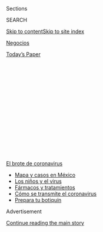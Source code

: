 <div id="app">

<div>

<div>

<div>

<div class="NYTAppHideMasthead css-1q2w90k e1suatyy0">

<div class="section css-ui9rw0 e1suatyy2">

<div class="css-eph4ug er09x8g0">

<div class="css-6n7j50">

</div>

<span class="css-1dv1kvn">Sections</span>

<div class="css-10488qs">

<span class="css-1dv1kvn">SEARCH</span>

</div>

[Skip to content](#site-content)[Skip to site
index](#site-index)

</div>

<div id="masthead-section-label" class="css-1wr3we4 eaxe0e00">

[Negocios](https://www.nytimes3xbfgragh.onion/es/section/negocios)

</div>

<div class="css-10698na e1huz5gh0">

</div>

</div>

<div id="masthead-bar-one" class="section hasLinks css-15hmgas e1csuq9d3">

<div class="css-uqyvli e1csuq9d0">

</div>

<div class="css-1uqjmks e1csuq9d1">

</div>

<div class="css-9e9ivx">

[](https://myaccount.nytimes3xbfgragh.onion/auth/login?response_type=cookie&client_id=vi)

</div>

<div class="css-1bvtpon e1csuq9d2">

[Today’s
Paper](https://www.nytimes3xbfgragh.onion/section/todayspaper)

</div>

</div>

</div>

</div>

<div data-aria-hidden="false">

<div id="site-content" data-role="main">

<div>

<div class="css-1aor85t" style="opacity:0.000000001;z-index:-1;visibility:hidden">

<div class="css-1hqnpie">

<div class="css-epjblv">

<span class="css-17xtcya">[Negocios](/es/section/negocios)</span><span class="css-x15j1o">|</span><span class="css-fwqvlz">Las
negociaciones de la deuda en Argentina ponen a prueba el capitalismo
amigable</span>

</div>

<div class="css-k008qs">

<div class="css-1iwv8en">

<span class="css-18z7m18"></span>

<div>

</div>

</div>

<span class="css-1n6z4y">https://nyti.ms/30eJMJQ</span>

<div class="css-1705lsu">

<div class="css-4xjgmj">

<div class="css-4skfbu" data-role="toolbar" data-aria-label="Social Media Share buttons, Save button, and Comments Panel with current comment count" data-testid="share-tools">

  - 
  - 
  - 
  - 
    
    <div class="css-6n7j50">
    
    </div>

  - 
  - 

</div>

</div>

</div>

</div>

</div>

</div>

<div id="NYT_TOP_BANNER_REGION" class="css-13pd83m">

<div>

<div id="styln-prism-menu-1594831588949" class="section interactive-content interactive-size-medium css-1edisqu">

<div class="css-17ih8de interactive-body">

<div id="scroll-container" class="css-1gj85ro">

[<span class="styln-title-wrap"><span class="css-1pje3qr">El brote
de</span><span class="css-1pje3qr">
coronavirus</span></span>](https://www.nytimes3xbfgragh.onion/es/spotlight/coronavirus?action=click&pgtype=Article&state=default&region=TOP_BANNER&context=storylines_menu)

  - [Mapa y casos en
    México](https://www.nytimes3xbfgragh.onion/es/interactive/2020/espanol/america-latina/coronavirus-en-mexico.html?action=click&pgtype=Article&state=default&region=TOP_BANNER&context=storylines_menu)
  - [Los niños y el
    virus](https://www.nytimes3xbfgragh.onion/es/2020/07/31/espanol/ciencia-y-tecnologia/ninos-contagio-coronavirus.html?action=click&pgtype=Article&state=default&region=TOP_BANNER&context=storylines_menu)
  - [Fármacos y
    tratamientos](https://www.nytimes3xbfgragh.onion/es/interactive/2020/science/coronavirus-tratamientos-curas.html?action=click&pgtype=Article&state=default&region=TOP_BANNER&context=storylines_menu)
  - [Cómo se transmite el
    coronavirus](https://www.nytimes3xbfgragh.onion/es/2020/07/06/espanol/ciencia-y-tecnologia/coronavirus-transmision-aire.html?action=click&pgtype=Article&state=default&region=TOP_BANNER&context=storylines_menu)
  - [Prepara tu
    botiquín](https://www.nytimes3xbfgragh.onion/es/2020/07/14/espanol/estilos-de-vida/botiquin-medicina-coronavirus.html?action=click&pgtype=Article&state=default&region=TOP_BANNER&context=storylines_menu)

</div>

</div>

</div>

</div>

</div>

<div id="top-wrapper" class="css-1sy8kpn">

<div id="top-slug" class="css-l9onyx">

Advertisement

</div>

[Continue reading the main
story](#after-top)

<div class="ad top-wrapper" style="text-align:center;height:100%;display:block;min-height:250px">

<div id="top" class="place-ad" data-position="top" data-size-key="top">

</div>

</div>

<div id="after-top">

</div>

</div>

<div>

<div id="sponsor-wrapper" class="css-1hyfx7x">

<div id="sponsor-slug" class="css-19vbshk">

Supported by

</div>

[Continue reading the main
story](#after-sponsor)

<div id="sponsor" class="ad sponsor-wrapper" style="text-align:center;height:100%;display:block">

</div>

<div id="after-sponsor">

</div>

</div>

<div class="css-186x18t">

Negocios

</div>

<div class="css-1vkm6nb ehdk2mb0">

# Las negociaciones de la deuda en Argentina ponen a prueba el capitalismo amigable

</div>

BlackRock, la empresa más grande de manejo de inversiones del mundo, se
opone a un acuerdo que resolvería la deuda con Argentina, que lucha
contra la pobreza y la pandemia.

<div class="css-79elbk" data-testid="photoviewer-wrapper">

<div class="css-z3e15g" data-testid="photoviewer-wrapper-hidden">

</div>

<div class="css-1a48zt4 ehw59r15" data-testid="photoviewer-children">

![<span class="css-16f3y1r e13ogyst0" data-aria-hidden="true">Un barrio
popular en Buenos Aires. La pobreza crece en Argentina mientras el
coronavirus  empeora la caída
económica. </span><span class="css-cnj6d5 e1z0qqy90" itemprop="copyrightHolder"><span class="css-1ly73wi e1tej78p0">Credit...</span><span><span>Alejandro
Pagni/Agence France-Presse — Getty
Images</span></span></span>](https://static01.graylady3jvrrxbe.onion/images/2020/07/31/business/31Argentina-Debt-ES-00/31argentinadebt-1-articleLarge.jpg?quality=75&auto=webp&disable=upscale)

</div>

</div>

<div class="css-18e8msd">

<div class="css-vp77d3 epjyd6m0">

<div class="css-1baulvz">

Por [<span class="css-1baulvz" itemprop="name">Peter S.
Goodman</span>](https://www.nytimes3xbfgragh.onion/by/peter-s-goodman) y
<span class="css-1baulvz last-byline" itemprop="name">Daniel
Politi</span>

</div>

</div>

  - 
    
    <div class="css-ld3wwf e16638kd2">
    
    31 de julio de
    2020
    
    </div>

  - 
    
    <div class="css-4xjgmj">
    
    <div class="css-d8bdto" data-role="toolbar" data-aria-label="Social Media Share buttons, Save button, and Comments Panel with current comment count" data-testid="share-tools">
    
      - 
      - 
      - 
      - 
        
        <div class="css-6n7j50">
        
        </div>
    
      - 
      - 
    
    </div>
    
    </div>

</div>

<div class="css-mdjrty">

[Read in
English](https://www.nytimes3xbfgragh.onion/2020/07/31/business/argentina-debt.html "Read in English")

</div>

</div>

<div class="section meteredContent css-1r7ky0e" name="articleBody" itemprop="articleBody">

<div class="css-1fanzo5 StoryBodyCompanionColumn">

<div class="css-53u6y8">

[Regístrate para recibir nuestro
boletín](https://www.nytimes3xbfgragh.onion/newsletters/el-times) con
lo mejor de The New York Times.

-----

LONDRES— Laurence D. Fink se presenta como la vanguardia de una forma
progresista **** de capitalismo en el que las ganancias no lo son todo:
se espera que el dinero bienpensante promueva las protecciones
ambientales y sociales.

Como director ejecutivo de BlackRock, la firma de administración de
inversiones más grande del planeta, Fink supervisa más de 7 billones de
dólares. Ha dirigido una parte de dicha fortuna hacia Argentina, un país
destrozado por la crisis, al comprar bonos del gobierno.

Pero en tanto Argentina —en suspensión de pagos desde mayo— busca que se
le condonen 66.000 millones de dólares en bonos, el credo habitual de
Fink, el del [capitalismo de las partes
interesadas](https://www.alainet.org/es/articulo/204355) (*stakeholder
capitalism*), ha chocado con los más tradicionales imperativos de las
pérdidas y ganancias. Aunque la pobreza crece en Argentina conforme la
pandemia empeora una crisis económica, BlackRock se opone a un acuerdo
propuesto por el gobierno y anima a otros acreedores a rechazarlo
mientras que aguarda un trato marginalmente mejor.

Fink se ha involucrado en las negociaciones y hablado en dos ocasiones
con el ministro de Economía de Argentina, según tres personas con
conocimiento de las conversaciones. Los términos propuestos por el
gobierno y sus acreedores solo difieren en tres centavos de dólar.

</div>

</div>

<div class="css-1fanzo5 StoryBodyCompanionColumn">

<div class="css-53u6y8">

“Los tipos de BlackRock se han puesto al teléfono con una cantidad
significativa de acreedores”, dijo Hans Humes, presidente de Greylock
Capital Management, otro acreedor en la negociación. “Convencieron a
mucha gente de que si todos apoyábamos su acuerdo los argentinos lo
aceptarían. Ha resultado ser un enfrentamiento brutal”.

La postura de BlackRock ha enfrentado a la empresa con el Fondo
Monetario Internacional, que otorgó a Argentina [un paquete de
rescate](https://www.nytimes3xbfgragh.onion/2018/06/07/business/argentina-imf-debt.html)
con valor de más de 50.000 millones de dólares hace dos años y ha
respaldado la propuesta de Argentina conforme se acerca el plazo del 4
de agosto.

</div>

</div>

<div class="css-79elbk" data-testid="photoviewer-wrapper">

<div class="css-z3e15g" data-testid="photoviewer-wrapper-hidden">

</div>

<div class="css-1a48zt4 ehw59r15" data-testid="photoviewer-children">

![<span class="css-16f3y1r e13ogyst0" data-aria-hidden="true">Laurence
D. Fink, jefe de la empresa de manejo de inversión BlackRock, se
presenta como a la vanguardia de un tipo progresista de capitalismo para
el que las ganancias no lo son todo.
 </span><span class="css-cnj6d5 e1z0qqy90" itemprop="copyrightHolder"><span class="css-1ly73wi e1tej78p0">Credit...</span><span>Krista
Schlueter para The New York
Times</span></span>](https://static01.graylady3jvrrxbe.onion/images/2020/07/31/business/31Argentina-Debt-ES-01/merlin_146284194_cbc130c9-6ac7-407a-8d12-7206f9904c77-articleLarge.jpg?quality=75&auto=webp&disable=upscale)

</div>

</div>

<div class="css-1fanzo5 StoryBodyCompanionColumn">

<div class="css-53u6y8">

La directora gerente del FMI, Kristalina Georgieva, ha [elogiado el
enfoque de
Argentina](https://www.imf.org/es/News/Articles/2020/02/04/pr2034-statement-by-imf-managing-director-kristalina-georgieva-on-argentina)
y ha insistido en que los tenedores de bonos deben acordar una
condonación sustantiva de deuda de tal forma que el país pueda manejar
los pagos futuros. Los funcionarios del FMI han asegurado al gobierno un
nuevo rescate si Argentina no logra llegar a un acuerdo.

La alternativa sería un incumplimiento desordenado que evitaría que
Argentina recurriera a los mercados internacionales al bloquear el
acceso de sus empresas al capital y profundizaría la recesión.

</div>

</div>

<div class="css-1fanzo5 StoryBodyCompanionColumn">

<div class="css-53u6y8">

La posición de BlackRock también la enfrenta con un grupo de economistas
destacados, entre ellos un par de ganadores del Nobel, Joseph Stiglitz y
Edmund Phelps. En mayo, [publicaron una
carta](https://lta.reuters.com/articulo/finanzas-argentina-stiglitz-idLTAKBN22I25L-OUSLT)
en la que alentaban a los tenedores de bonos a ponerse de acuerdo con el
gobierno.

“Argentina ha presentado una oferta responsable a los acreedores que
refleja la capacidad de pago del país”, decía la misiva, firmada por 138
economistas, entre los que se encontraba Carmen Reinhart, ahora
economista jefa en el Banco Mundial.

En un comunicado, BlackRock dijo que trabajaba diligentemente para
llegar a un acuerdo y al mismo tiempo recuperar tanto como fuera posible
para sus clientes. Alrededor de dos tercios de las inversiones que
maneja proviene de los ahorros para el retiro de trabajadores de todo el
mundo.

“En este proceso de reestructuración, los gerentes del fondo cargan la
obligación fiduciaria de tomar decisiones en interés de estos
ahorradores y al mismo tiempo reconocen las difíciles circunstancias que
enfrenta el gobierno argentino, entre ellas el desafío de la COVID-19”,
decía el
comunicado.

</div>

</div>

<div class="css-79elbk" data-testid="photoviewer-wrapper">

<div class="css-z3e15g" data-testid="photoviewer-wrapper-hidden">

</div>

<div class="css-1a48zt4 ehw59r15" data-testid="photoviewer-children">

<div class="css-1xdhyk6 erfvjey0">

<span class="css-1ly73wi e1tej78p0">Image</span>

<div class="css-zjzyr8">

<div data-testid="lazyimage-container" style="height:257.77777777777777px">

</div>

</div>

</div>

<span class="css-16f3y1r e13ogyst0" data-aria-hidden="true">Los
funcionarios argentinos dijeron que pagar más a los acreedores
equivaldría a transferir riqueza de las personas que no tenían casi
nada a los inversores
internacionales.</span><span class="css-cnj6d5 e1z0qqy90" itemprop="copyrightHolder"><span class="css-1ly73wi e1tej78p0">Credit...</span><span>Juan
Ignacio Roncoroni/EPA, vía Shutterstock</span></span>

</div>

</div>

<div class="css-1fanzo5 StoryBodyCompanionColumn">

<div class="css-53u6y8">

La parálisis en Argentina refleja la complejidad de las discusiones en
torno a la deuda en una era en la que las personas comunes y corrientes
están de hecho, en la mesa de negociación. En décadas pasadas, los bonos
emitidos por los países en desarrollo eran en gran parte controlados por
los grandes bancos. Cuando los gobiernos no podían pagar, los jefes de
los bancos llegaban a un acuerdo. Hoy en día los inversores que poseen
bonos de mercados emergentes abarcan toda una gama: desde fondos
especializados con alta tolerancia al riesgo hasta fondos de pensiones
conservadores.

Que la empresa de Fink juegue un papel protagónico al presionar a
Argentina contrasta con su campaña por hacer que los negocios impulsen
el progreso social.

</div>

</div>

<div class="css-1fanzo5 StoryBodyCompanionColumn">

<div class="css-53u6y8">

Hace dos años, Fink —a quien se le menciona [en informes
noticiosos](https://www.cnbc.com/2020/04/06/biden-donors-float-elizabeth-warren-larry-fink-others-for-key-roles.html)
como posible secretario del Tesoro en caso de que [Joe
Biden](https://www.nytimes3xbfgragh.onion/es/interactive/2020/espanol/estados-unidos/joe-biden-elecciones.html)
llegue a la presidencia— escribió [una carta
abierta](http://www.corporance.es/wp-content/uploads/2018/01/Larry-Fink-letter-to-CEOs-2018-1.pdf)
a los directores ejecutivos de grandes corporaciones en donde los
alentaba a prestar atención a preocupaciones sociales, laborales y
medioambientales.

“Para prosperar en el tiempo, cada compañía debe mostrar que hace una
contribución positiva a la sociedad, además de lograr desempeño
financiero”, escribió.

El año pasado, Fink firmó la [Declaración del Propósito de una
Corporación](https://www.nytimes3xbfgragh.onion/2019/08/19/business/business-roundtable-ceos-corporations.html),
creada por la Business Roundtable —Mesa Redonda de Negocios—, una
asociación conformada por directores ejecutivos estadounidenses. Se
proponía “un compromiso fundamental con todos nuestras partes
interesadas”.

En enero Fink escribió otra [carta a los directores
ejecutivos](https://www.blackrock.com/corporate/investor-relations/larry-fink-ceo-letter),
en la que advertía que las empresas que no atendieran el cambio
climático sufrirían las consecuencias en el mercado.

BlackRock ha lanzado fondos hechos para la llamada inversión de impacto,
en la que el dinero se emplea en apoyar metas sociales y
ambientales.

</div>

</div>

<div class="css-79elbk" data-testid="photoviewer-wrapper">

<div class="css-z3e15g" data-testid="photoviewer-wrapper-hidden">

</div>

<div class="css-1a48zt4 ehw59r15" data-testid="photoviewer-children">

<div class="css-1xdhyk6 erfvjey0">

<span class="css-1ly73wi e1tej78p0">Image</span>

<div class="css-zjzyr8">

<div data-testid="lazyimage-container" style="height:257.77777777777777px">

</div>

</div>

</div>

<span class="css-16f3y1r e13ogyst0" data-aria-hidden="true">La directora
gerente del FMI, Kristalina Georgieva, con el ministro de Economía de
Argentina, Martín Guzmán, en febrero. Ella ha apoyado la propuesta de
Argentina a sus
acreedores.</span><span class="css-cnj6d5 e1z0qqy90" itemprop="copyrightHolder"><span class="css-1ly73wi e1tej78p0">Credit...</span><span>Remo
Casilli/Reuters</span></span>

</div>

</div>

<div class="css-1fanzo5 StoryBodyCompanionColumn">

<div class="css-53u6y8">

Argentina ahora intenta detener un alarmante aumento de la pobreza. El
que alguna vez estuvo entre los países más ricos de la tierra, ha
incumplido su deuda pública nueve veces.

</div>

</div>

<div class="css-1fanzo5 StoryBodyCompanionColumn">

<div class="css-53u6y8">

La historia de Argentina ha estado dominada por gobiernos populistas que
han ganado el apoyo popular distribuyendo subsidios y efectivo a las
masas en desatención descarada a la aritmética presupuestaria, lo que ha
resultado en inflación crónica y en crisis frecuentes.

El último gobierno, encabezado por el presidente Mauricio Macri, asumió
el poder en 2015 con el mandato de restaurar la disciplina para
recuperar la confianza de los mercados internacionales y, al mismo
tiempo, mostrar compasión hacia los pobres a través del gasto social.

Entre aquellos impresionados con la misión estaba Fink. Seis meses
después de que Macri juró el cargo, el ejecutivo de BlackRock
[dijo](https://www.youtube.com/watch?v=TM_MC2Fj-JI) que su
administraciónn “realmente ha mostrado lo que un gobierno puede lograr
si se enfoca en tratar de cambiar el futuro de su país”.

Al final, Macri adquirió reputación [por salir del
paso](https://www.nytimes3xbfgragh.onion/es/2019/05/14/espanol/america-latina/argentina-economia-macri-kirchnerismo.html),
volviendo a endeudarse sin lograr crecimiento.

El año pasado, con la llegada de un nuevo presidente, Alberto Fernández,
muchos supusieron que el populismo volvía. Pero Fernández rápidamente
aseguró al FMI y a los acreedores clave que era un pragmatista resuelto
a lograr un pago viable de la deuda.

El FMI ha sido acusado desde hace mucho de esgrimir un solo instrumento
contundente para el manejo de la crisis: la austeridad. Su paquete de
rescate hace dos décadas impuso recortes paralizantes a los programas
gubernamentales argentinos, lo que cosechó un resentimiento duradero.
Georgieva, la directora gerente del fondo, se ha enfocado en proteger a
los países de deudas
impagables.

</div>

</div>

<div class="css-79elbk" data-testid="photoviewer-wrapper">

<div class="css-z3e15g" data-testid="photoviewer-wrapper-hidden">

</div>

<div class="css-1a48zt4 ehw59r15" data-testid="photoviewer-children">

<div class="css-1xdhyk6 erfvjey0">

<span class="css-1ly73wi e1tej78p0">Image</span>

<div class="css-zjzyr8">

<div data-testid="lazyimage-container" style="height:257.77777777777777px">

</div>

</div>

</div>

<span class="css-16f3y1r e13ogyst0" data-aria-hidden="true">Una protesta
en Buenos Aires contra la crisis económica. La historia de Argentina ha
estado dominada por gobiernos populistas que han repartido subsidios sin
tener en cuenta la aritmética
presupuestaria.</span><span class="css-cnj6d5 e1z0qqy90" itemprop="copyrightHolder"><span class="css-1ly73wi e1tej78p0">Credit...</span><span>Juan
Ignacio Roncoroni/EPA, vía Shutterstock</span></span>

</div>

</div>

<div class="css-1fanzo5 StoryBodyCompanionColumn">

<div class="css-53u6y8">

BlackRock integra un consorcio llamado Ad Hoc Argentine Bondholder
Group, que controla aproximadamente una cuarta parte de los bonos.

</div>

</div>

<div class="css-1fanzo5 StoryBodyCompanionColumn">

<div class="css-53u6y8">

El grupo Ad Hoc ha presentado un frente unificado que rechaza la más
reciente oferta del gobierno, que pagaría unos 53 centavos por dólar del
valor de los bonos. La semana pasada el grupo presentó una propuesta en
busca de mejores condiciones: más de 56 centavos por dólar.

En una carta enviada el lunes al ministro de Economía de Argentina,
Martín Guzmán, el grupo dijo que contaba con el apoyo de la mayoría de
los tenedores de bonos, lo que le confería el poder de bloquear el
acuerdo. Bajo las cláusulas de los bonos, un acuerdo que disminuya su
valor debe contar con la aprobación de los tenedores de dos terceras
partes de su valor total.

En un comunicado, el grupo Ad Hoc dijo que operaba en interés del pueblo
argentino al buscar un acuerdo que permitiría “acceder nuevamente a los
mercados de capital e incentivar más inversión”.

Pero algunos acreedores han apoyado públicamente la propuesta del
gobierno.

“Argentina ha presentado una oferta razonable, que creo que los
acreedores deben aceptar, especialmente a la luz de la situación de
salud y de pobreza del país”, dijo Mohamed A. El-Erian, asesor económico
jefe en Allianz SE, la empresa matriz de Pacific Investment Management
Company, una de las principales administradoras de bonos del mundo. Ha
estado actuando como asesor de uno de los acreedores en la mesa de
negociación, Gramercy Funds Management LLC, que se especializa en
mercados emergentes.

Gramercy ha llegado a la conclusión de que los desacuerdos entre la
oferta del gobierno y la propuesta de Ad Hoc son triviales en
comparación con el riesgo de una moratoria extensa que terminaría por
devaluar los bonos argentinos y posiblemente sometería a los acreedores
a años de litigio y agravaría la crisis del
país.

</div>

</div>

<div class="css-79elbk" data-testid="photoviewer-wrapper">

<div class="css-z3e15g" data-testid="photoviewer-wrapper-hidden">

</div>

<div class="css-1a48zt4 ehw59r15" data-testid="photoviewer-children">

<div class="css-1xdhyk6 erfvjey0">

<span class="css-1ly73wi e1tej78p0">Image</span>

<div class="css-zjzyr8">

<div data-testid="lazyimage-container" style="height:257.77777777777777px">

</div>

</div>

</div>

<span class="css-16f3y1r e13ogyst0" data-aria-hidden="true">Poco después
de convertirse en presidente de Argentina el año pasado, Alberto
Fernández rápidamente aseguró a los acreedores clave que sería
pragmático al buscar un arreglo de deuda
viable.</span><span class="css-cnj6d5 e1z0qqy90" itemprop="copyrightHolder"><span class="css-1ly73wi e1tej78p0">Credit...</span><span>Esteban
Collazo, vía Agence France-Presse — Getty Images</span></span>

</div>

</div>

<div class="css-1fanzo5 StoryBodyCompanionColumn">

<div class="css-53u6y8">

Un alivio adicional de la deuda también mejora las probabilidades de que
Argentina sea capaz de cumplir con pagos a futuro, lo que elevaría el
valor de los bonos pendientes de pago y disminuiría el costo de
endeudarse de las empresas argentinas.

“Por tres puntos estás dispuesto a perder 20 o 30” dijo Humes, el
presidente de Greylock. “Es una locura. Es desafortunado cuando los egos
y la inexperiencia entorpecen una solución pragmática”.

Algunos dicen que al gobierno se le pasó la mano al enfrentarse a los
acreedores con una oferta inicial excesivamente baja de menos de 40
centavos por dólar.

“Guzmán empezó con una oferta muy baja”, dijo Siobhan Morden, analista
de bonos latinoamericanos en Amherst Pierpoint Securities, una corredora
independiente. “Ha sido una distracción innecesaria durante meses que se
pudo haber evitado si la oferta inicial hubiera sido más razonable”.

Las negociaciones, en las que participaron decenas de acreedores, se
llevaron a cabo por Zoom. Los representantes de BlackRock chocaron con
el ministro de Economía Guzmán, un economista de 37 años que estudió
bajo la tutela de Stiglitz en la Universidad de
Columbia.

</div>

</div>

<div class="css-79elbk" data-testid="photoviewer-wrapper">

<div class="css-z3e15g" data-testid="photoviewer-wrapper-hidden">

</div>

<div class="css-1a48zt4 ehw59r15" data-testid="photoviewer-children">

<div class="css-1xdhyk6 erfvjey0">

<span class="css-1ly73wi e1tej78p0">Image</span>

<div class="css-zjzyr8">

<div data-testid="lazyimage-container" style="height:257.77777777777777px">

</div>

</div>

</div>

<span class="css-16f3y1r e13ogyst0" data-aria-hidden="true">Elementos
del ejército argentino sirvieron un guiso para los residentes de un
barrio popular en Buenos Aires. Los comedores comunitarios atienden a
más personas en la
pandemia.</span><span class="css-cnj6d5 e1z0qqy90" itemprop="copyrightHolder"><span class="css-1ly73wi e1tej78p0">Credit...</span><span>Juan
Mabromata/Agence France-Presse — Getty Images</span></span>

</div>

</div>

<div class="css-1fanzo5 StoryBodyCompanionColumn">

<div class="css-53u6y8">

En mayo, Fink hizo un llamado para que Guzmán intentara acabar con el
impasse y sugirió un acuerdo si es que el gobierno elevaba su oferta al
rango de los 50 a 55 centavos por dólar, dijeron personas con
conocimiento de las conversaciones.

</div>

</div>

<div class="css-1fanzo5 StoryBodyCompanionColumn">

<div class="css-53u6y8">

En consultas privadas con BlackRock, el gobierno ofreció 50 centavos.
Pero BlackRock y su grupo Ad Hoc querían más.

Fink se quejó de que parecía injusto que los acreedores privados
asumieran todas las pérdidas, y argumentó que el FMI debería condonar
algunos de sus préstamos, un imposible.

A principios de julio [Guzmán mejoró las
condiciones](https://ara.reuters.com/article/businessNews/idARL1N2ED0XB)
y ofreció 53 centavos de dólar, lo que se granjeó el apoyo de varios
acreedores, entre ellos Gramercy y Greylock.

Para entonces, la pandemia estaba agravando la recesión de Argentina y
justo cuando el gobierno requería fondos adicionales para atender la
emergencia de salud pública. Pero BlackRock comenzó una campaña tras
bambalinas para bloquear el acuerdo.

El gobierno ha insistido en que se trata de su última oferta. Con una
pobreza infantil superior al 50 por ciento, los funcionarios dicen que
pagar más a los acreedores equivaldría a quitar riqueza a las personas
que casi no tienen nada para transferirla a los inversores
internacionales.

En una mañana reciente, unas 100 familias llegaron a un comedor
comunitario a unos 40 kilómetros al oeste de Buenos Aires, más del doble
de los que acudían en marzo. Entre ellos estaba Ángel Ariel Coronel, un
plomero que vive en los alrededores con su esposa y el hijo de dos años
de ambos. La cuarentena estricta ordenada por el gobierno había
paralizado los proyectos de construcción en los que trabajaba.

“A mi mujer le daba un poco de vergüenza que vengamos aquí”, dijo
Coronel mientras esperaba su porción de lentejas humeantes. “Pero a mí
no me importa. Necesitamos la ayuda. No he trabajado un solo día desde
que empezó todo
esto”.

</div>

</div>

<div class="css-79elbk" data-testid="photoviewer-wrapper">

<div class="css-z3e15g" data-testid="photoviewer-wrapper-hidden">

</div>

<div class="css-1a48zt4 ehw59r15" data-testid="photoviewer-children">

<div class="css-1xdhyk6 erfvjey0">

<span class="css-1ly73wi e1tej78p0">Image</span>

<div class="css-zjzyr8">

<div data-testid="lazyimage-container" style="height:257.77777777777777px">

</div>

</div>

</div>

<span class="css-16f3y1r e13ogyst0" data-aria-hidden="true">Buenos Aires
ha estado en cuarentena estricta desde
marzo.</span><span class="css-cnj6d5 e1z0qqy90" itemprop="copyrightHolder"><span class="css-1ly73wi e1tej78p0">Credit...</span><span>Natacha
Pisarenko/Associated Press</span></span>

</div>

</div>

<div class="css-1fanzo5 StoryBodyCompanionColumn">

<div class="css-53u6y8">

Peter S. Goodman reportó desde Londres y Daniel Politi desde Buenos
Aires.

Peter S. Goodman es corresponsal de economía europea con sede en
Londres. Fue corresponsal económico nacional en Nueva York. También
trabajó en The Washington Post como corresponsal en China y fue editor
global en jefe del International Business Times.
[@petersgoodman](https://twitter.com/petersgoodman)

-----

</div>

</div>

</div>

<div>

</div>

<div>

</div>

<div>

</div>

<div>

<div id="bottom-wrapper" class="css-1ede5it">

<div id="bottom-slug" class="css-l9onyx">

Advertisement

</div>

[Continue reading the main
story](#after-bottom)

<div id="bottom" class="ad bottom-wrapper" style="text-align:center;height:100%;display:block;min-height:90px">

</div>

<div id="after-bottom">

</div>

</div>

</div>

</div>

</div>

## Site Index

<div>

</div>

## Site Information Navigation

  - [© <span>2020</span> <span>The New York Times
    Company</span>](https://help.nytimes3xbfgragh.onion/hc/en-us/articles/115014792127-Copyright-notice)

<!-- end list -->

  - [NYTCo](https://www.nytco.com/)
  - [Contact
    Us](https://help.nytimes3xbfgragh.onion/hc/en-us/articles/115015385887-Contact-Us)
  - [Work with us](https://www.nytco.com/careers/)
  - [Advertise](https://nytmediakit.com/)
  - [T Brand Studio](http://www.tbrandstudio.com/)
  - [Your Ad
    Choices](https://www.nytimes3xbfgragh.onion/privacy/cookie-policy#how-do-i-manage-trackers)
  - [Privacy](https://www.nytimes3xbfgragh.onion/privacy)
  - [Terms of
    Service](https://help.nytimes3xbfgragh.onion/hc/en-us/articles/115014893428-Terms-of-service)
  - [Terms of
    Sale](https://help.nytimes3xbfgragh.onion/hc/en-us/articles/115014893968-Terms-of-sale)
  - [Site
    Map](https://spiderbites.nytimes3xbfgragh.onion)
  - [Help](https://help.nytimes3xbfgragh.onion/hc/en-us)
  - [Subscriptions](https://www.nytimes3xbfgragh.onion/subscription?campaignId=37WXW)

</div>

</div>

</div>

</div>
